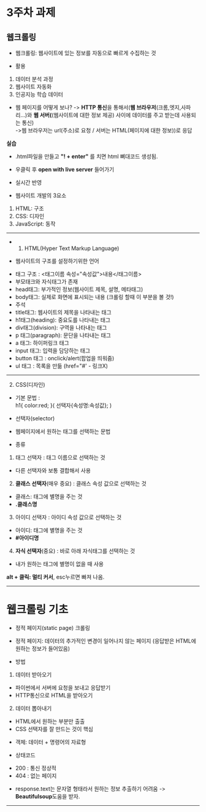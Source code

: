 # 3주차 과제 
## 웹크롤링 

* 웹크롤링: 웹사이트에 있는 정보를 자동으로 빠르게 수집하는 것 

* 활용 
1. 데이터 분석 과정
2. 웹사이트 자동화
3. 인공지능 학습 데이터 

* 웹 페이지를 어떻게 보나? 
-> **HTTP 통신**을 통해서(**웹 브라우저**(크롬,엣지,사파리...)와 **웹 서버(**(웹사이트에 대한 정보 제공) 사이에 데이터를 주고 받는데 사용되는 통신)    
->웹 브라우저는 url(주소)로 요청 / 서버는 HTML(페이지에 대한 정보))로 응답

**실습**    
* .html파일을 만들고 **"! + enter"** 를 치면 html 뼈대코드 생성됨. 
* 우클릭 후 **open with live server** 들어가기
* 실시간 반영  

* 웹사이트 개발의 3요소    
1. HTML: 구조 
2. CSS: 디자인 
3. JavaScript: 동작

--- 

* 1. HTML(Hyper Text Markup Language)    

- 웹사이트의 구조를 설정하기위한 언어     
* 태그 구조 : <태그이름 속성="속성값">내용</태그이름>
* 부모태크와 자식태그가 존재   
* head태그: 부가적인 정보(웹사이트 제목, 설명, 메타태그)   
* body태그: 실제로 화면에 표시되는 내용 (크롤링 할때 이 부분을 볼 것!)    
* 주석 <!--내용-->   
* title태그: 웹사이트의 제목을 나타내는 태그    
* h1태그(heading): 중요도를 나타내는 태그     
* div태그(division): 구역을 나타내는 태그     
* p 태그(paragraph): 문단을 나타내는 태그    
* a 태그: 하이퍼링크 태그
* input 태그: 입력을 담당하는 태그   
* button 태그 : onclick/alert(팝업을 띄워줌)
* ul 태그 : 목록을 만듦  (href="#' - 링크X)

---

2. CSS(디자인)   

* 기본 문법 :   
h1{ color:red; }( 선택자{속성명:속성값}; ) 

* 선택자(selector)   
- 웹페이지에서 원하는 태그를 선택하는 문법       

* 종류
1. 태그 선택자 : 태그 이름으로 선택하는 것    
- 다른 선택자와 보통 결합해서 사용    
2. **클래스 선택자**(매우 중요) : 클래스 속성 값으로 선택하는 것      
- 클래스: 태그에 별명을 주는 것    
- **.클래스명**
3. 아이디 선택자 : 아이디 속성 값으로 선택하는 것    
- 아이디: 태그에 별명을 주는 것    
- **#아이디명**   
4. **자식 선택자**(중요) : 바로 아래 자식태그를 선택하는 것    
- 내가 원하는 태그에 별명이 없을 때 사용

**alt + 클릭: 멀티 커서**, esc누르면 빠져 나옴. 

---

# 웹크롤링 기초 

* 정적 페이지(static page) 크롤링   
- 정적 페이지: 데이터의 추가적인 변경이 일어나지 않는 페이지 (응답받은 HTML에 원하는 정보가 들어있음)   

* 방법    
1. 데이터 받아오기   
- 파이썬에서 서버에 요청을 보내고 응답받기   
- HTTP통신으로 HTML을 받아오기    

2. 데이터 뽑아내기    
- HTML에서 원하는 부분만 출출
- CSS 선택자를 잘 만드는 것이 핵심    

* 객체: 데이터 + 명령어의 자료형 

* 상태코드 
- 200 : 통신 정상적
- 404 : 없는 페이지

* response.text는 문자열 형태라서 원하는 정보 추출하기 어려움 -> **Beautifulsoup**도움을 받자.   

---